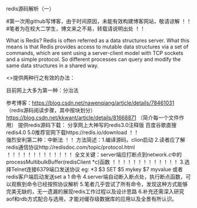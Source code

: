 redis源码解析（一）

#第一次用github写博客，由于时间原因，未能有效构建博客网站，敬请谅解
！！
#笔者为在校大二学生，博文来之不易，转载请说明出处
！！

What is Redis?
Redis is often referred as a data structures server. What this means is that Redis provides access to mutable data structures via a set of commands, which are sent using a server-client model with TCP sockets and a simple protocol. So different processes can query and modify the same data structures in a shared way.

<>提供两种行之有效的办法：

目前网上大多为第一种：分治法

参考博客：https://blog.csdn.net/nawenqiang/article/details/78461031 （redis源码阅读步骤，其中按块划分）
        https://blog.csdn.net/kkwant/article/details/81668871 （简介每一个文件作用）
提供redis源码下载：
        分享网上大神写的redis3.0注释版 百度谷歌直搜
        redis4.0 5.0推荐官网下载https://redis.io/download
！！        
强烈安利第二种：中断法
！！
方法简述：1.编译源码，clion启动
        2.读者应了解redis通信协议http://redisdoc.com/topic/protocol.html
        ！！！！！！！！！！！！！
        全文关键：server端应打断点到network.c中的processMultibulkBuffer(redisClient *c)函数
        ！！！！！！！！！！！！！
        3.选择Telnet连接6379端口发送协议
        eg:
        *3 $3 SET $5 mykey $7 myvalue
        或者redis客户端启动发送set a 1 命令
        4.server端自动断入断点处，执行断点函数，可以观察到命令已经按照协议解析
        5.笔者几乎尝试了所有命令，发现这种方式能够完美无缺的，无一遗漏的展现redis工作过程以及设计思路
        6.补充还需深入研究aof和rdb方式配合与选用，才能对缓存级数据库的应用以及全景有所认识。
